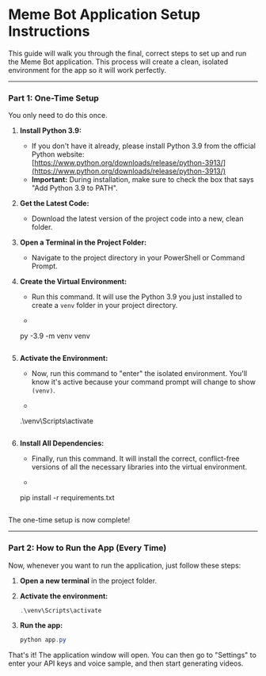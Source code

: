 # Meme Bot Application Setup Instructions

This guide will walk you through the final, correct steps to set up and run the Meme Bot application. This process will create a clean, isolated environment for the app so it will work perfectly.

---

### **Part 1: One-Time Setup**

You only need to do this once.

1.  **Install Python 3.9:**
    *   If you don't have it already, please install Python 3.9 from the official Python website: [https://www.python.org/downloads/release/python-3913/](https://www.python.org/downloads/release/python-3913/)
    *   **Important:** During installation, make sure to check the box that says "Add Python 3.9 to PATH".

2.  **Get the Latest Code:**
    *   Download the latest version of the project code into a new, clean folder.

3.  **Open a Terminal in the Project Folder:**
    *   Navigate to the project directory in your PowerShell or Command Prompt.

4.  **Create the Virtual Environment:**
    *   Run this command. It will use the Python 3.9 you just installed to create a `venv` folder in your project directory.
    *   ```powershell
      py -3.9 -m venv venv
      ```

5.  **Activate the Environment:**
    *   Now, run this command to "enter" the isolated environment. You'll know it's active because your command prompt will change to show `(venv)`.
    *   ```powershell
      .\venv\Scripts\activate
      ```

6.  **Install All Dependencies:**
    *   Finally, run this command. It will install the correct, conflict-free versions of all the necessary libraries into the virtual environment.
    *   ```powershell
      pip install -r requirements.txt
      ```

The one-time setup is now complete!

---

### **Part 2: How to Run the App (Every Time)**

Now, whenever you want to run the application, just follow these steps:

1.  **Open a new terminal** in the project folder.

2.  **Activate the environment:**
    ```powershell
    .\venv\Scripts\activate
    ```

3.  **Run the app:**
    ```powershell
    python app.py
    ```

That's it! The application window will open. You can then go to "Settings" to enter your API keys and voice sample, and then start generating videos.
